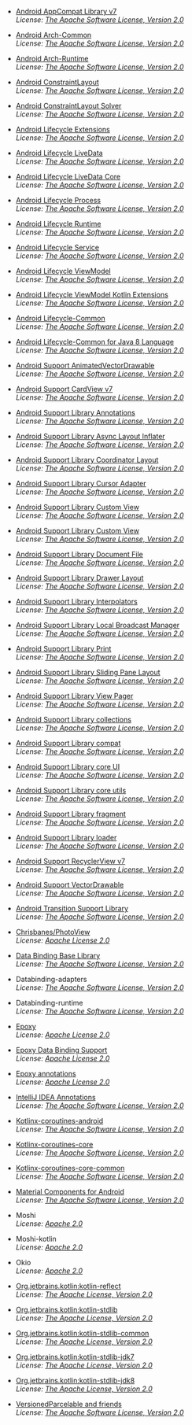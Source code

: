 * [Android AppCompat Library v7](http://developer.android.com/tools/extras/support-library.html)  
_License: [The Apache Software License, Version 2.0](http://www.apache.org/licenses/LICENSE-2.0.txt)_

* [Android Arch-Common](https://developer.android.com/topic/libraries/architecture/index.html)  
_License: [The Apache Software License, Version 2.0](http://www.apache.org/licenses/LICENSE-2.0.txt)_

* [Android Arch-Runtime](https://developer.android.com/topic/libraries/architecture/index.html)  
_License: [The Apache Software License, Version 2.0](http://www.apache.org/licenses/LICENSE-2.0.txt)_

* [Android ConstraintLayout](http://tools.android.com)  
_License: [The Apache Software License, Version 2.0](http://www.apache.org/licenses/LICENSE-2.0.txt)_

* [Android ConstraintLayout Solver](http://tools.android.com)  
_License: [The Apache Software License, Version 2.0](http://www.apache.org/licenses/LICENSE-2.0.txt)_

* [Android Lifecycle Extensions](https://developer.android.com/topic/libraries/architecture/index.html)  
_License: [The Apache Software License, Version 2.0](http://www.apache.org/licenses/LICENSE-2.0.txt)_

* [Android Lifecycle LiveData](https://developer.android.com/topic/libraries/architecture/index.html)  
_License: [The Apache Software License, Version 2.0](http://www.apache.org/licenses/LICENSE-2.0.txt)_

* [Android Lifecycle LiveData Core](https://developer.android.com/topic/libraries/architecture/index.html)  
_License: [The Apache Software License, Version 2.0](http://www.apache.org/licenses/LICENSE-2.0.txt)_

* [Android Lifecycle Process](https://developer.android.com/topic/libraries/architecture/index.html)  
_License: [The Apache Software License, Version 2.0](http://www.apache.org/licenses/LICENSE-2.0.txt)_

* [Android Lifecycle Runtime](https://developer.android.com/topic/libraries/architecture/index.html)  
_License: [The Apache Software License, Version 2.0](http://www.apache.org/licenses/LICENSE-2.0.txt)_

* [Android Lifecycle Service](https://developer.android.com/topic/libraries/architecture/index.html)  
_License: [The Apache Software License, Version 2.0](http://www.apache.org/licenses/LICENSE-2.0.txt)_

* [Android Lifecycle ViewModel](https://developer.android.com/topic/libraries/architecture/index.html)  
_License: [The Apache Software License, Version 2.0](http://www.apache.org/licenses/LICENSE-2.0.txt)_

* [Android Lifecycle ViewModel Kotlin Extensions](http://developer.android.com/tools/extras/support-library.html)  
_License: [The Apache Software License, Version 2.0](http://www.apache.org/licenses/LICENSE-2.0.txt)_

* [Android Lifecycle-Common](https://developer.android.com/topic/libraries/architecture/index.html)  
_License: [The Apache Software License, Version 2.0](http://www.apache.org/licenses/LICENSE-2.0.txt)_

* [Android Lifecycle-Common for Java 8 Language](https://developer.android.com/topic/libraries/architecture/index.html)  
_License: [The Apache Software License, Version 2.0](http://www.apache.org/licenses/LICENSE-2.0.txt)_

* [Android Support AnimatedVectorDrawable](http://developer.android.com/tools/extras/support-library.html)  
_License: [The Apache Software License, Version 2.0](http://www.apache.org/licenses/LICENSE-2.0.txt)_

* [Android Support CardView v7](http://developer.android.com/tools/extras/support-library.html)  
_License: [The Apache Software License, Version 2.0](http://www.apache.org/licenses/LICENSE-2.0.txt)_

* [Android Support Library Annotations](http://developer.android.com/tools/extras/support-library.html)  
_License: [The Apache Software License, Version 2.0](http://www.apache.org/licenses/LICENSE-2.0.txt)_

* [Android Support Library Async Layout Inflater](http://developer.android.com/tools/extras/support-library.html)  
_License: [The Apache Software License, Version 2.0](http://www.apache.org/licenses/LICENSE-2.0.txt)_

* [Android Support Library Coordinator Layout](http://developer.android.com/tools/extras/support-library.html)  
_License: [The Apache Software License, Version 2.0](http://www.apache.org/licenses/LICENSE-2.0.txt)_

* [Android Support Library Cursor Adapter](http://developer.android.com/tools/extras/support-library.html)  
_License: [The Apache Software License, Version 2.0](http://www.apache.org/licenses/LICENSE-2.0.txt)_

* [Android Support Library Custom View](http://developer.android.com/tools/extras/support-library.html)  
_License: [The Apache Software License, Version 2.0](http://www.apache.org/licenses/LICENSE-2.0.txt)_

* [Android Support Library Custom View](http://developer.android.com/tools/extras/support-library.html)  
_License: [The Apache Software License, Version 2.0](http://www.apache.org/licenses/LICENSE-2.0.txt)_

* [Android Support Library Document File](http://developer.android.com/tools/extras/support-library.html)  
_License: [The Apache Software License, Version 2.0](http://www.apache.org/licenses/LICENSE-2.0.txt)_

* [Android Support Library Drawer Layout](http://developer.android.com/tools/extras/support-library.html)  
_License: [The Apache Software License, Version 2.0](http://www.apache.org/licenses/LICENSE-2.0.txt)_

* [Android Support Library Interpolators](http://developer.android.com/tools/extras/support-library.html)  
_License: [The Apache Software License, Version 2.0](http://www.apache.org/licenses/LICENSE-2.0.txt)_

* [Android Support Library Local Broadcast Manager](http://developer.android.com/tools/extras/support-library.html)  
_License: [The Apache Software License, Version 2.0](http://www.apache.org/licenses/LICENSE-2.0.txt)_

* [Android Support Library Print](http://developer.android.com/tools/extras/support-library.html)  
_License: [The Apache Software License, Version 2.0](http://www.apache.org/licenses/LICENSE-2.0.txt)_

* [Android Support Library Sliding Pane Layout](http://developer.android.com/tools/extras/support-library.html)  
_License: [The Apache Software License, Version 2.0](http://www.apache.org/licenses/LICENSE-2.0.txt)_

* [Android Support Library View Pager](http://developer.android.com/tools/extras/support-library.html)  
_License: [The Apache Software License, Version 2.0](http://www.apache.org/licenses/LICENSE-2.0.txt)_

* [Android Support Library collections](http://developer.android.com/tools/extras/support-library.html)  
_License: [The Apache Software License, Version 2.0](http://www.apache.org/licenses/LICENSE-2.0.txt)_

* [Android Support Library compat](http://developer.android.com/tools/extras/support-library.html)  
_License: [The Apache Software License, Version 2.0](http://www.apache.org/licenses/LICENSE-2.0.txt)_

* [Android Support Library core UI](http://developer.android.com/tools/extras/support-library.html)  
_License: [The Apache Software License, Version 2.0](http://www.apache.org/licenses/LICENSE-2.0.txt)_

* [Android Support Library core utils](http://developer.android.com/tools/extras/support-library.html)  
_License: [The Apache Software License, Version 2.0](http://www.apache.org/licenses/LICENSE-2.0.txt)_

* [Android Support Library fragment](http://developer.android.com/tools/extras/support-library.html)  
_License: [The Apache Software License, Version 2.0](http://www.apache.org/licenses/LICENSE-2.0.txt)_

* [Android Support Library loader](http://developer.android.com/tools/extras/support-library.html)  
_License: [The Apache Software License, Version 2.0](http://www.apache.org/licenses/LICENSE-2.0.txt)_

* [Android Support RecyclerView v7](http://developer.android.com/tools/extras/support-library.html)  
_License: [The Apache Software License, Version 2.0](http://www.apache.org/licenses/LICENSE-2.0.txt)_

* [Android Support VectorDrawable](http://developer.android.com/tools/extras/support-library.html)  
_License: [The Apache Software License, Version 2.0](http://www.apache.org/licenses/LICENSE-2.0.txt)_

* [Android Transition Support Library](http://developer.android.com/tools/extras/support-library.html)  
_License: [The Apache Software License, Version 2.0](http://www.apache.org/licenses/LICENSE-2.0.txt)_

* [Chrisbanes/PhotoView](https://github.com/chrisbanes/PhotoView)  
_License: [Apache License 2.0](https://api.github.com/licenses/apache-2.0)_

* [Data Binding Base Library](https://developer.android.com/studio)  
_License: [The Apache Software License, Version 2.0](http://www.apache.org/licenses/LICENSE-2.0.txt)_

* Databinding-adapters  
_License: [The Apache Software License, Version 2.0](http://www.apache.org/licenses/LICENSE-2.0.txt)_

* Databinding-runtime  
_License: [The Apache Software License, Version 2.0](http://www.apache.org/licenses/LICENSE-2.0.txt)_

* [Epoxy](https://github.com/airbnb/epoxy)  
_License: [Apache License 2.0](https://github.com/airbnb/epoxy/blob/master/LICENSE)_

* [Epoxy Data Binding Support](https://github.com/airbnb/epoxy)  
_License: [Apache License 2.0](https://github.com/airbnb/epoxy/blob/master/LICENSE)_

* [Epoxy annotations](https://github.com/airbnb/epoxy)  
_License: [Apache License 2.0](https://github.com/airbnb/epoxy/blob/master/LICENSE)_

* [IntelliJ IDEA Annotations](http://www.jetbrains.org)  
_License: [The Apache Software License, Version 2.0](http://www.apache.org/licenses/LICENSE-2.0.txt)_

* [Kotlinx-coroutines-android](https://github.com/Kotlin/kotlinx.coroutines)  
_License: [The Apache Software License, Version 2.0](http://www.apache.org/licenses/LICENSE-2.0.txt)_

* [Kotlinx-coroutines-core](https://github.com/Kotlin/kotlinx.coroutines)  
_License: [The Apache Software License, Version 2.0](http://www.apache.org/licenses/LICENSE-2.0.txt)_

* [Kotlinx-coroutines-core-common](https://github.com/Kotlin/kotlinx.coroutines)  
_License: [The Apache Software License, Version 2.0](http://www.apache.org/licenses/LICENSE-2.0.txt)_

* [Material Components for Android](http://developer.android.com/tools/extras/support-library.html)  
_License: [The Apache Software License, Version 2.0](http://www.apache.org/licenses/LICENSE-2.0.txt)_

* Moshi  
_License: [Apache 2.0](http://www.apache.org/licenses/LICENSE-2.0.txt)_

* Moshi-kotlin  
_License: [Apache 2.0](http://www.apache.org/licenses/LICENSE-2.0.txt)_

* Okio  
_License: [Apache 2.0](http://www.apache.org/licenses/LICENSE-2.0.txt)_

* [Org.jetbrains.kotlin:kotlin-reflect](https://kotlinlang.org/)  
_License: [The Apache License, Version 2.0](http://www.apache.org/licenses/LICENSE-2.0.txt)_

* [Org.jetbrains.kotlin:kotlin-stdlib](https://kotlinlang.org/)  
_License: [The Apache License, Version 2.0](http://www.apache.org/licenses/LICENSE-2.0.txt)_

* [Org.jetbrains.kotlin:kotlin-stdlib-common](https://kotlinlang.org/)  
_License: [The Apache License, Version 2.0](http://www.apache.org/licenses/LICENSE-2.0.txt)_

* [Org.jetbrains.kotlin:kotlin-stdlib-jdk7](https://kotlinlang.org/)  
_License: [The Apache License, Version 2.0](http://www.apache.org/licenses/LICENSE-2.0.txt)_

* [Org.jetbrains.kotlin:kotlin-stdlib-jdk8](https://kotlinlang.org/)  
_License: [The Apache License, Version 2.0](http://www.apache.org/licenses/LICENSE-2.0.txt)_

* [VersionedParcelable and friends](http://developer.android.com/tools/extras/support-library.html)  
_License: [The Apache Software License, Version 2.0](http://www.apache.org/licenses/LICENSE-2.0.txt)_